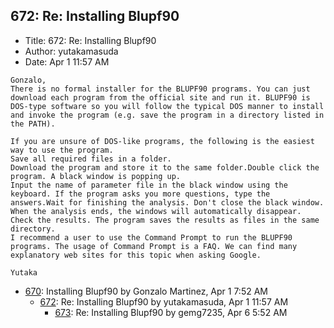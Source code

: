 ## 672: Re: Installing Blupf90

- Title: 672: Re: Installing Blupf90
- Author: yutakamasuda
- Date: Apr 1 11:57 AM

```
Gonzalo,
There is no formal installer for the BLUPF90 programs. You can just download each program from the official site and run it. BLUPF90 is DOS-type software so you will follow the typical DOS manner to install and invoke the program (e.g. save the program in a directory listed in the PATH).

If you are unsure of DOS-like programs, the following is the easiest way to use the program.
Save all required files in a folder.
Download the program and store it to the same folder.Double click the program. A black window is popping up.
Input the name of parameter file in the black window using the keyboard. If the program asks you more questions, type the answers.Wait for finishing the analysis. Don't close the black window. When the analysis ends, the windows will automatically disappear.
Check the results. The program saves the results as files in the same directory.
I recommend a user to use the Command Prompt to run the BLUPF90 programs. The usage of Command Prompt is a FAQ. We can find many explanatory web sites for this topic when asking Google.

Yutaka
```

- [670](0670.md): Installing Blupf90 by Gonzalo Martinez, Apr 1 7:52 AM
    - [672](0672.md): Re: Installing Blupf90 by yutakamasuda, Apr 1 11:57 AM
        - [673](0673.md): Re: Installing Blupf90 by gemg7235, Apr 6 5:52 AM
